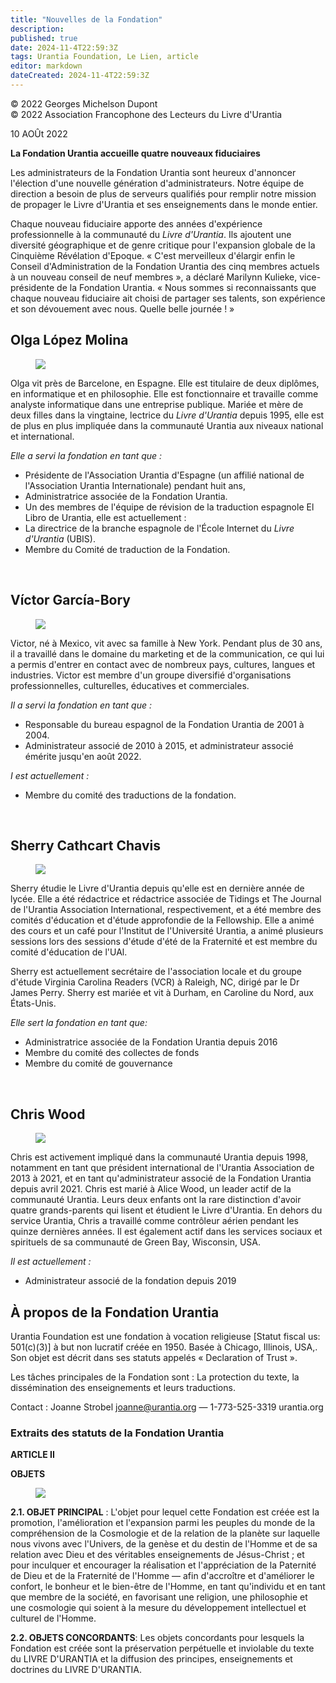 ```yaml
---
title: "Nouvelles de la Fondation"
description: 
published: true
date: 2024-11-4T22:59:3Z
tags: Urantia Foundation, Le Lien, article
editor: markdown
dateCreated: 2024-11-4T22:59:3Z
---
```


<p class="v-card v-sheet theme--light grey lighten-3 px-2">© 2022 Georges Michelson Dupont<br>© 2022 Association Francophone des Lecteurs du Livre d'Urantia</p>

10 AOÛt 2022

**La Fondation Urantia accueille quatre nouveaux fiduciaires**

Les administrateurs de la Fondation Urantia sont heureux d'annoncer l'élection d'une nouvelle génération d'administrateurs. Notre équipe de direction a besoin de plus de serveurs qualifiés pour remplir notre mission de propager le Livre d'Urantia et ses enseignements dans le monde entier.

Chaque nouveau fiduciaire apporte des années d'expérience professionnelle à la communauté du _Livre d'Urantia_. Ils ajoutent une diversité géographique et de genre critique pour l'expansion globale de la Cinquième Révélation d'Epoque. « C'est merveilleux d'élargir enfin le Conseil d'Administration de la Fondation Urantia des cinq membres actuels à un nouveau conseil de neuf membres », a déclaré Marilynn Kulieke, vice-présidente de la Fondation Urantia. « Nous sommes si reconnaissants que chaque nouveau fiduciaire ait choisi de partager ses talents, son expérience et son dévouement avec nous. Quelle belle journée ! »

## Olga López Molina

<figure id="Figure_5" class="image urantiapedia image-style-align-right">
<img src="/image/article/Le_Lien/images_03/094.jpg">
</figure>

Olga vit près de Barcelone, en Espagne. Elle est titulaire de deux diplômes, en informatique et en philosophie. Elle est fonctionnaire et travaille comme analyste informatique dans une entreprise publique. Mariée et mère de deux filles dans la vingtaine, lectrice du _Livre d'Urantia_ depuis 1995, elle est de plus en plus impliquée dans la communauté Urantia aux niveaux national et international.

_Elle a servi la fondation en tant que :_

- Présidente de l'Association Urantia d'Espagne (un affilié national de l'Association Urantia Internationale) pendant huit ans,
- Administratrice associée de la Fondation Urantia.
- Un des membres de l'équipe de révision de la traduction espagnole El Libro de Urantia, elle est actuellement :
- La directrice de la branche espagnole de l'École Internet du _Livre d'Urantia_ (UBIS).
- Membre du Comité de traduction de la Fondation.

<br style="clear:both;"/>

## Víctor García-Bory

<figure id="Figure_6" class="image urantiapedia image-style-align-right">
<img src="/image/article/Le_Lien/images_03/095.jpg">
</figure>

Victor, né à Mexico, vit avec sa famille à New York. Pendant plus de 30 ans, il a travaillé dans le domaine du marketing et de la communication, ce qui lui a permis d'entrer en contact avec de nombreux pays, cultures, langues et industries. Victor est membre d'un groupe diversifié d'organisations professionnelles, culturelles, éducatives et commerciales.

_Il a servi la fondation en tant que :_

- Responsable du bureau espagnol de la Fondation Urantia de 2001 à 2004.
- Administrateur associé de 2010 à 2015, et administrateur associé émérite jusqu'en août 2022.

_I est actuellement :_

- Membre du comité des traductions de la fondation.

<br style="clear:both;"/>

## Sherry Cathcart Chavis

<figure id="Figure_7" class="image urantiapedia image-style-align-right">
<img src="/image/article/Le_Lien/images_03/096.jpg">
</figure>

Sherry étudie le Livre d'Urantia depuis qu'elle est en dernière année de lycée. Elle a été rédactrice et rédactrice associée de Tidings et The Journal de l'Urantia Association International, respectivement, et a été membre des comités d'éducation et d'étude approfondie de la Fellowship. Elle a animé des cours et un café pour l'Institut de l'Université Urantia, a animé plusieurs sessions lors des sessions d'étude d'été de la Fraternité et est membre du comité d'éducation de l'UAl.

Sherry est actuellement secrétaire de l'association locale et du groupe d'étude Virginia Carolina Readers (VCR) à Raleigh, NC, dirigé par le Dr James Perry. Sherry est mariée et vit à Durham, en Caroline du Nord, aux États-Unis.

_Elle sert la fondation en tant que:_

- Administratrice associée de la Fondation Urantia depuis 2016
- Membre du comité des collectes de fonds
- Membre du comité de gouvernance

<br style="clear:both;"/>

## Chris Wood

<figure id="Figure_8" class="image urantiapedia image-style-align-right">
<img src="/image/article/Le_Lien/images_03/097.jpg">
</figure>

Chris est activement impliqué dans la communauté Urantia depuis 1998, notamment en tant que président international de l'Urantia Association de 2013 à 2021, et en tant qu'administrateur associé de la Fondation Urantia depuis avril 2021. Chris est marié à Alice Wood, un leader actif de la communauté Urantia. Leurs deux enfants ont la rare distinction d'avoir quatre grands-parents qui lisent et étudient le Livre d'Urantia. En dehors du service Urantia, Chris a travaillé comme contrôleur aérien pendant les quinze dernières années. Il est également actif dans les services sociaux et spirituels de sa communauté de Green Bay, Wisconsin, USA.

_Il est actuellement :_

- Administrateur associé de la fondation depuis 2019


## À propos de la Fondation Urantia

Urantia Foundation est une fondation à vocation religieuse [Statut fiscal us: 501(c)(3)] à but non lucratif créée en 1950. Basée à Chicago, Illinois, USA,. Son objet est décrit dans ses statuts appelés « Declaration of Trust ».

Les tâches principales de la Fondation sont : La protection du texte, la dissémination des enseignements et leurs traductions.

Contact : Joanne Strobel joanne@urantia.org — 1-773-525-3319 urantia.org

### Extraits des statuts de la Fondation Urantia

**ARTICLE II**

**OBJETS**

<figure id="Figure_9" class="image urantiapedia image-style-align-right">
<img src="/image/article/Le_Lien/images_03/098.jpg">
</figure>

**2.1. OBJET PRINCIPAL** : L'objet pour lequel cette Fondation est créée est la promotion, l'amélioration et l'expansion parmi les peuples du monde de la compréhension de la Cosmologie et de la relation de la planète sur laquelle nous vivons avec l'Univers, de la genèse et du destin de l'Homme et de sa relation avec Dieu et des véritables enseignements de Jésus-Christ ; et pour inculquer et encourager la réalisation et l'appréciation de la Paternité de Dieu et de la Fraternité de l'Homme — afin d'accroître et d'améliorer le confort, le bonheur et le bien-être de l'Homme, en tant qu'individu et en tant que membre de la société, en favorisant une religion, une philosophie et une cosmologie qui soient à la mesure du développement intellectuel et culturel de l'Homme.

**2.2. OBJETS CONCORDANTS**: Les objets concordants pour lesquels la Fondation est créée sont la préservation perpétuelle et inviolable du texte du LIVRE D'URANTIA et la diffusion des principes, enseignements et doctrines du LIVRE D'URANTIA.